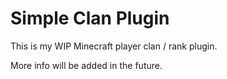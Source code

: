 
# Simple Clan Plugin

This is my WIP Minecraft player clan / rank plugin.

More info will be added in the future.
